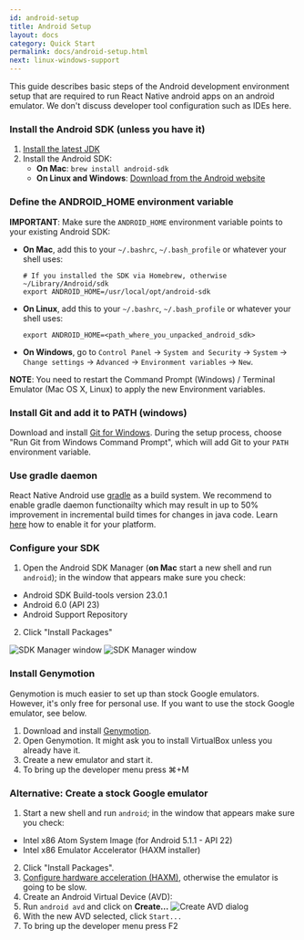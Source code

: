 ```yaml
---
id: android-setup
title: Android Setup
layout: docs
category: Quick Start
permalink: docs/android-setup.html
next: linux-windows-support
---
```


This guide describes basic steps of the Android development environment setup that are required to run React Native android apps on an android emulator. We don't discuss developer tool configuration such as IDEs here.

### Install the Android SDK (unless you have it)

1. [Install the latest JDK](http://www.oracle.com/technetwork/java/javase/downloads/jdk8-downloads-2133151.html)
2. Install the Android SDK:
     - **On Mac**: `brew install android-sdk`
     - **On Linux and Windows**: [Download from the Android website](https://developer.android.com/sdk/installing/index.html)

### Define the ANDROID_HOME environment variable

__IMPORTANT__: Make sure the `ANDROID_HOME` environment variable points to your existing Android SDK:

  - **On Mac**, add this to your `~/.bashrc`, `~/.bash_profile` or whatever your shell uses:

        # If you installed the SDK via Homebrew, otherwise ~/Library/Android/sdk
        export ANDROID_HOME=/usr/local/opt/android-sdk
  - **On Linux**, add this to your `~/.bashrc`, `~/.bash_profile` or whatever your shell uses:
        
        export ANDROID_HOME=<path_where_you_unpacked_android_sdk>

  - **On Windows**, go to `Control Panel` -> `System and Security` -> `System` -> `Change settings` -> `Advanced` -> `Environment variables` -> `New`.   
   
__NOTE__: You need to restart the Command Prompt (Windows) / Terminal Emulator (Mac OS X, Linux) to apply the new Environment variables.

### Install Git and add it to PATH (windows)  
Download and install [Git for Windows](https://git-for-windows.github.io/). During the setup process, choose "Run Git from Windows Command Prompt", which will add Git to your `PATH` environment variable.

### Use gradle daemon

React Native Android use [gradle](https://docs.gradle.org) as a build system. We recommend to enable gradle daemon functionailty which may result in up to 50% improvement in incremental build times for changes in java code. Learn [here](https://docs.gradle.org/2.9/userguide/gradle_daemon.html) how to enable it for your platform.

### Configure your SDK

1. Open the Android SDK Manager (**on Mac** start a new shell and run `android`); in the window that appears make sure you check:
  * Android SDK Build-tools version 23.0.1
  * Android 6.0 (API 23)
  * Android Support Repository
2. Click "Install Packages"

![SDK Manager window](/react-native/img/AndroidSDK1.png) ![SDK Manager window](/react-native/img/AndroidSDK2.png)

### Install Genymotion

Genymotion is much easier to set up than stock Google emulators. However, it's only free for personal use. If you want to use the stock Google emulator, see below.

1. Download and install [Genymotion](https://www.genymotion.com/).
2. Open Genymotion. It might ask you to install VirtualBox unless you already have it.
3. Create a new emulator and start it.
4. To bring up the developer menu press ⌘+M

### Alternative: Create a stock Google emulator

1. Start a new shell and run `android`; in the window that appears make sure you check:
  * Intel x86 Atom System Image (for Android 5.1.1 - API 22)
  * Intel x86 Emulator Accelerator (HAXM installer)
2. Click "Install Packages".
3. [Configure hardware acceleration (HAXM)](http://developer.android.com/tools/devices/emulator.html#vm-mac), otherwise the emulator is going to be slow.
4. Create an Android Virtual Device (AVD):
  1. Run `android avd` and click on **Create...**
  ![Create AVD dialog](/react-native/img/CreateAVD.png)
  2. With the new AVD selected, click `Start...`
5. To bring up the developer menu press F2
